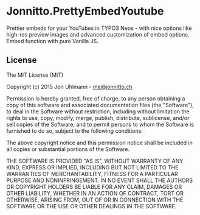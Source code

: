 Jonnitto.PrettyEmbedYoutube
===========================

Prettier embeds for your YouTubes in TYPO3 Neos - with nice options like high-res preview images and advanced customization of embed options. Embed function with pure Vanilla JS.

License
-------
The MIT License (MIT)

Copyright (c) 2015 Jon Uhlmann - me@jonnitto.ch

Permission is hereby granted, free of charge, to any person obtaining a copy
of this software and associated documentation files (the "Software"), to deal
in the Software without restriction, including without limitation the rights
to use, copy, modify, merge, publish, distribute, sublicense, and/or sell
copies of the Software, and to permit persons to whom the Software is
furnished to do so, subject to the following conditions:

The above copyright notice and this permission notice shall be included in all
copies or substantial portions of the Software.

THE SOFTWARE IS PROVIDED "AS IS", WITHOUT WARRANTY OF ANY KIND, EXPRESS OR
IMPLIED, INCLUDING BUT NOT LIMITED TO THE WARRANTIES OF MERCHANTABILITY,
FITNESS FOR A PARTICULAR PURPOSE AND NONINFRINGEMENT. IN NO EVENT SHALL THE
AUTHORS OR COPYRIGHT HOLDERS BE LIABLE FOR ANY CLAIM, DAMAGES OR OTHER
LIABILITY, WHETHER IN AN ACTION OF CONTRACT, TORT OR OTHERWISE, ARISING FROM,
OUT OF OR IN CONNECTION WITH THE SOFTWARE OR THE USE OR OTHER DEALINGS IN THE
SOFTWARE.

